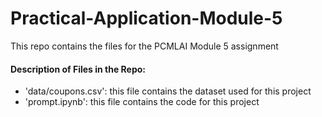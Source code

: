 # Practical-Application-Module-5
This repo contains the files for the PCMLAI Module 5 assignment

#### Description of Files in the Repo:
- 'data/coupons.csv': this file contains the dataset used for this project
- 'prompt.ipynb': this file contains the code for this project
